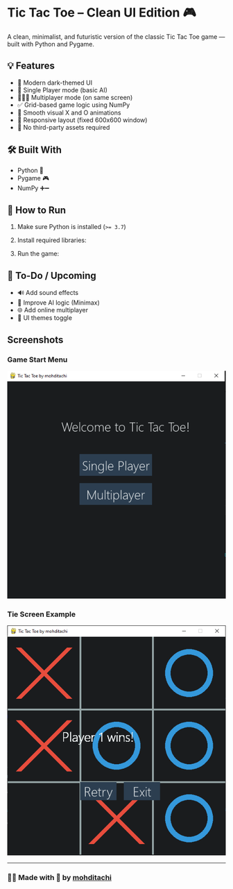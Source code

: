 # Tic Tac Toe – Clean UI Edition 🎮

A clean, minimalist, and futuristic version of the classic Tic Tac Toe game — built with Python and Pygame.

## 💡 Features

- 🎨 Modern dark-themed UI
- 🧠 Single Player mode (basic AI)
- 👨‍👨‍👦 Multiplayer mode (on same screen)
- ✅ Grid-based game logic using NumPy
- 🔘 Smooth visual X and O animations
- 📱 Responsive layout (fixed 600x600 window)
- 🚫 No third-party assets required

## 🛠️ Built With

- Python 🐍
- Pygame 🎮
- NumPy ➕➖

## 🚀 How to Run

1. Make sure Python is installed (`>= 3.7`)
2. Install required libraries:

3. Run the game:


## 📌 To-Do / Upcoming

- 🔊 Add sound effects
- 🤖 Improve AI logic (Minimax)
- 🌐 Add online multiplayer
- 🎨 UI themes toggle


## Screenshots

### Game Start Menu
![Start Menu](https://github.com/mohditachi/TicTacToe-CleanUI/blob/main/tictactoe1.png)

### Tie Screen Example
![Tie Screenshot](https://github.com/mohditachi/TicTacToe-CleanUI/blob/main/tictactoe2.png)


---

### 👨‍💻 Made with 💙 by [mohditachi](https://github.com/mohditachi)

